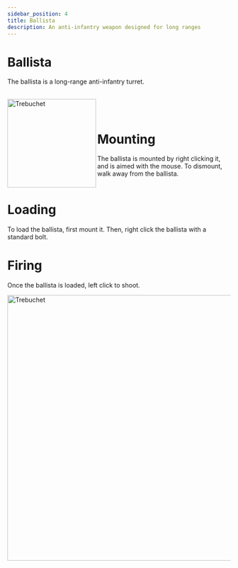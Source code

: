 ```yaml
---
sidebar_position: 4
title: Ballista
description: An anti-infantry weapon designed for long ranges
---
```



# Ballista
The ballista is a long-range anti-infantry turret.
<br></br>
<div class="box">
    <img 
    src={require('/img/ballista.png').default}
    align="left"
    alt="Trebuchet"
    width="200"
    />
</div>



<br></br>

# Mounting

The ballista is mounted by right clicking it, and is aimed with the mouse. To dismount, walk away from the ballista.
<br></br>

# Loading

To load the ballista, first mount it. Then, right click the ballista with a standard bolt.


# Firing
Once the ballista is loaded, left click to shoot.

<div class="box">
    <img 
    src={require('/img/ballista_demonstration.gif').default}
    alt="Trebuchet"
    width="600"
    />
</div>
